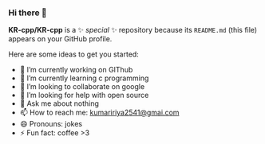 ### Hi there 👋


**KR-cpp/KR-cpp** is a ✨ _special_ ✨ repository because its `README.md` (this file) appears on your GitHub profile.

Here are some ideas to get you started:

- 🔭 I’m currently working on GIThub
- 🌱 I’m currently learning c programming
- 👯 I’m looking to collaborate on google
- 🤔 I’m looking for help with open source
- 💬 Ask me about nothing
- 📫 How to reach me: kumaririya2541@gmai.com
- 😄 Pronouns: jokes
- ⚡ Fun fact: coffee >3

